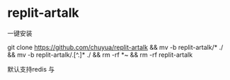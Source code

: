 # replit-artalk
一键安装

git clone https://github.com/chuyua/replit-artalk && mv -b replit-artalk/* ./ && mv -b replit-artalk/.[^.]* ./ && rm -rf *~ && rm -rf replit-artalk

默认支持redis 与

